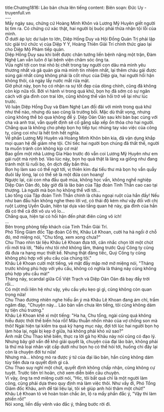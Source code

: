 title:Chương1816: Lão bản chưa lên tiếng
content:
Biên soạn: Đức Uy - truyenfull.vn<br>---<br>Mấy ngày sau, chứng cứ Hoàng Minh Khôn và Lương Mỹ Huyên giết người bị tìm ra. Có chứng cứ xác thật, hai người bị buộc phải thừa nhận tội lỗi của mình.<br>Ở dưới áp lực dư luận to lớn, Diệp Hồng Duy và Hội Đồng Quản Trị phải lập tức giải trừ chức vị của Diệp Y Y, Hoàng Thiên Giải Trí chính thức giao lại cho Diệp Mộ Phàm tiếp quản.<br>Diệp Hồng Duy sau khi biết được chân tướng liền bệnh nặng một trận, Đàm Nghệ Lan vẫn luôn ở lại bệnh viện chăm sóc ông ta.<br>Vừa nghĩ tới con trai nhỏ bị chết trong tay người con dâu mà mình yêu thương nhất và gã quản gia mà mình tín nhiệm nhất, lại thêm cháu gái được sủng gái nhất cũng không phải là cốt nhục của Diệp gia, hai người hối hận không thôi, cả ngày lấy nước mắt rửa mặt.<br>Giờ phút này, bọn họ có nhận ra sự tốt đẹp của dòng chính, cũng đã không còn kịp nữa rồi. Bởi vì hành vi trong quá khứ, bọn họ đã sớm có sự ngăn cách với gia đình con trai lớn, cũng không thể vãn hồi trở về lại như lúc trước.<br>Vô luận Diệp Hồng Duy và Đàm Nghệ Lan đối đãi với mình trong quá khứ như thế nào, nhưng dù sao cũng là trưởng bối. Mặc dù thất vọng, nhưng cũng không thể bỏ qua không để ý. Diệp Oản Oản sau khi bàn bạc cùng với cha và anh trai, vẫn quyết định sẽ cố gắng sắp xếp ổn thỏa cho hai người. Chẳng qua là không cho phép bọn họ tiếp tục nhúng tay vào việc của công ty, cũng coi như là hết tình hết nghĩa.<br>Về phần Lương Mỹ Huyên và Hoàng Minh Khôn bên kia, đã vận dụng khắp mọi quan hệ để giảm nhẹ tội. Chỉ tiếc hai người bọn chúng đã thất thế, người ta muốn tránh còn không kịp cơ mà!<br>Bao gồm một nhà Lương Gia Hào trước đó vẫn coi Lương Mỹ Huyên như em gái ruột mà nịnh bợ. Vào lúc này, bọn họ quả thật là lảng xa giống như đang tránh một lũ ruồi bọ, ôn dịch đầy bẩn thỉu.<br>Bọn họ làm sao có thể ngờ tới, vị thiên kim đại tiểu thư mà bọn họ vẫn quẫy đuôi lấy lòng, lại có thể sẽ là một đứa con hoang!<br>Ngược lại, cái con nha đầu quê mùa, không học vấn, không nghề nghiệp Diệp Oản Oản đó, bây giờ đã là lão bản của Tập đoàn Tinh Thần cao cao tại thượng. Là người mà bọn họ không thể với tới…<br>Lão tổng của Tập đoàn Tinh Thần chính là cháu ngoại ruột của hắn đấy! Nếu như ban đầu hắn không nghe theo lời vợ, có thái độ kém như vậy đối với chị ruột Lương Uyển Quân, hiện tại dựa vào tầng quan hệ này, gia đình của hắn đã có thể cả đời vô ưu vô lo…<br>Chẳng qua, hiện tại có hối hận đến phát điên cũng vô ích!<br>...<br>Bên trong phòng tiếp khách của Tinh Thần Giải Trí.<br>Phó Tổng Giám đốc Tập đoàn Cố thị, Khâu Lê Khoan, cười ha hả ngồi ở chỗ đó, mở miệng nói, "Chu tổng, xem xong chưa?"<br>Chu Thao nhìn tài liệu Khâu Lê Khoan đưa tới, cân nhắc chọn lời một chút rồi mới trả lời, "Nếu như tôi nhớ không lầm, tháng trước Quý Công ty cũng đã đưa ra hạng mục thiết kế. Nhưng thật đáng tiếc, Quý Công ty cũng không phù hợp với yêu cầu của chúng tôi."<br>Khâu Lê Khoan cười một tiếng, vẻ mặt đầy mập mờ mở miệng nói, "Tháng trước không phù hợp với yêu cầu, không có nghĩa là tháng này cũng không phù hợp yêu cầu mà!"<br>Tháng này, scandal giữa Cố Việt Trạch và Diệp Oản Oản đã bay đầy trời rồi...<br>Có một mối liên hệ như vậy, yêu cầu yêu kẹo gì gì, cũng không còn quan trọng nữa!<br>Chu Thao đương nhiên nghe hiểu ẩn ý mà Khâu Lê Khoan đang ám chỉ, trầm ngâm đáp, "Chuyện này... Lão bản vẫn chưa lên tiếng, tôi cũng không dám tự tiện chủ trương."<br>Khâu Lê Khoan khẽ xì một tiếng: "Ha ha, Chu tổng, ngài cũng quá không hiểu được thời thế biến hóa rồi! Mâu thuẫn nhốn nháo của vợ chồng son mà thôi! Ngài hiện tại kiểm tra quá kỹ hạng mục này, đợi tới lúc hai người bọn họ làm hòa lại, ngài bị kẹp ở giữa, há không phải khó xử sao?"<br>Ánh mắt Chu Thao khẽ biến, thực ra lời gã họ Khâu này nói cũng có đạo lý.<br>Nhưng bây giờ vấn đề khó giải quyết là, chuyện của đại lão bản, không phải là thứ mà loại nhân vật cấp dưới như bọn họ có thể hỏi tới, huống chi đây lại còn là chuyện đời tư nữa!<br>Nhưng mà… không mò ra được ý tứ của đại lão bản, hắn cũng không dám tùy tiện đưa ra quyết định gì cả.<br>Chu Thao suy nghĩ một chút, quyết định không chấp nhận, cũng không cự tuyệt. Trước tiên trì hoãn, chờ xem diễn biến câu chuyện.<br>Vì vậy, ông ta mở miệng cười nói, "Hic, tôi bất quá chỉ là một người làm công, cũng phải dựa theo quy định mà làm việc thôi. Như vầy đi, Phó Tổng Giám đốc Khâu, anh để tài liệu lại, tôi sẽ giúp anh hỏi thăm một chút!"<br>Khâu Lê Khoan tỏ vẻ hoàn toàn chắc ăn, lộ ra mấy phần đắc ý, "Vậy thì làm phiền rồi!"<br>Nói xong, liền đầy vênh váo đắc ý, thẳng bước rời đi.
